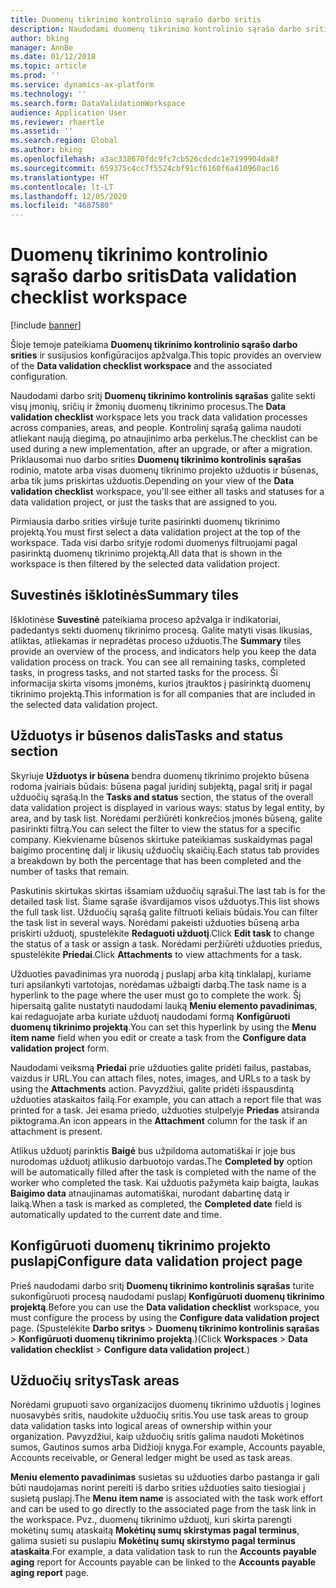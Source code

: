 ```yaml
---
title: Duomenų tikrinimo kontrolinio sąrašo darbo sritis
description: Naudodami duomenų tikrinimo kontrolinio sąrašo darbo sritį galite sekti visų įmonių, sričių ir žmonių duomenų tikrinimo procesus. Kontrolinį sąrašą galima naudoti atliekant naują diegimą, po atnaujinimo arba perkėlus.
author: bking
manager: AnnBe
ms.date: 01/12/2018
ms.topic: article
ms.prod: ''
ms.service: dynamics-ax-platform
ms.technology: ''
ms.search.form: DataValidationWorkspace
audience: Application User
ms.reviewer: rhaertle
ms.assetid: ''
ms.search.region: Global
ms.author: bking
ms.openlocfilehash: a3ac338670fdc9fc7cb526cdcdc1e7199904da8f
ms.sourcegitcommit: 659375c4cc7f5524cbf91cf6160f6a410960ac16
ms.translationtype: HT
ms.contentlocale: lt-LT
ms.lasthandoff: 12/05/2020
ms.locfileid: "4687580"
---
```

# <a name="data-validation-checklist-workspace"></a><span data-ttu-id="37c36-104">Duomenų tikrinimo kontrolinio sąrašo darbo sritis</span><span class="sxs-lookup"><span data-stu-id="37c36-104">Data validation checklist workspace</span></span>

[!include [banner](../includes/banner.md)]

<span data-ttu-id="37c36-105">Šioje temoje pateikiama **Duomenų tikrinimo kontrolinio sąrašo darbo srities** ir susijusios konfigūracijos apžvalga.</span><span class="sxs-lookup"><span data-stu-id="37c36-105">This topic provides an overview of the **Data validation checklist workspace** and the associated configuration.</span></span>

<span data-ttu-id="37c36-106">Naudodami darbo sritį **Duomenų tikrinimo kontrolinis sąrašas** galite sekti visų įmonių, sričių ir žmonių duomenų tikrinimo procesus.</span><span class="sxs-lookup"><span data-stu-id="37c36-106">The **Data validation checklist** workspace lets you track data validation processes across companies, areas, and people.</span></span> <span data-ttu-id="37c36-107">Kontrolinį sąrašą galima naudoti atliekant naują diegimą, po atnaujinimo arba perkėlus.</span><span class="sxs-lookup"><span data-stu-id="37c36-107">The checklist can be used during a new implementation, after an upgrade, or after a migration.</span></span> <span data-ttu-id="37c36-108">Priklausomai nuo darbo srities **Duomenų tikrinimo kontrolinis sąrašas** rodinio, matote arba visas duomenų tikrinimo projekto užduotis ir būsenas, arba tik jums priskirtas užduotis.</span><span class="sxs-lookup"><span data-stu-id="37c36-108">Depending on your view of the **Data validation checklist** workspace, you'll see either all tasks and statuses for a data validation project, or just the tasks that are assigned to you.</span></span>

<span data-ttu-id="37c36-109">Pirmiausia darbo srities viršuje turite pasirinkti duomenų tikrinimo projektą.</span><span class="sxs-lookup"><span data-stu-id="37c36-109">You must first select a data validation project at the top of the workspace.</span></span> <span data-ttu-id="37c36-110">Tada visi darbo srityje rodomi duomenys filtruojami pagal pasirinktą duomenų tikrinimo projektą.</span><span class="sxs-lookup"><span data-stu-id="37c36-110">All data that is shown in the workspace is then filtered by the selected data validation project.</span></span>

## <a name="summary-tiles"></a><span data-ttu-id="37c36-111">Suvestinės išklotinės</span><span class="sxs-lookup"><span data-stu-id="37c36-111">Summary tiles</span></span>

<span data-ttu-id="37c36-112">Išklotinėse **Suvestinė** pateikiama proceso apžvalga ir indikatoriai, padedantys sekti duomenų tikrinimo procesą. Galite matyti visas likusias, atliktas, atliekamas ir nepradėtas proceso užduotis.</span><span class="sxs-lookup"><span data-stu-id="37c36-112">The **Summary** tiles provide an overview of the process, and indicators help you keep the data validation process on track. You can see all remaining tasks, completed tasks, in progress tasks, and not started tasks for the process.</span></span> <span data-ttu-id="37c36-113">Ši informacija skirta visoms įmonėms, kurios įtrauktos į pasirinktą duomenų tikrinimo projektą.</span><span class="sxs-lookup"><span data-stu-id="37c36-113">This information is for all companies that are included in the selected data validation project.</span></span>

## <a name="tasks-and-status-section"></a><span data-ttu-id="37c36-114">Užduotys ir būsenos dalis</span><span class="sxs-lookup"><span data-stu-id="37c36-114">Tasks and status section</span></span>

<span data-ttu-id="37c36-115">Skyriuje **Užduotys ir būsena** bendra duomenų tikrinimo projekto būsena rodoma įvairiais būdais: būsena pagal juridinį subjektą, pagal sritį ir pagal užduočių sąrašą.</span><span class="sxs-lookup"><span data-stu-id="37c36-115">In the **Tasks and status** section, the status of the overall data validation project is displayed in various ways: status by legal entity, by area, and by task list.</span></span> <span data-ttu-id="37c36-116">Norėdami peržiūrėti konkrečios įmonės būseną, galite pasirinkti filtrą.</span><span class="sxs-lookup"><span data-stu-id="37c36-116">You can select the filter to view the status for a specific company.</span></span> <span data-ttu-id="37c36-117">Kiekviename būsenos skirtuke pateikiamas suskaidymas pagal baigimo procentinę dalį ir likusių užduočių skaičių.</span><span class="sxs-lookup"><span data-stu-id="37c36-117">Each status tab provides a breakdown by both the percentage that has been completed and the number of tasks that remain.</span></span>

<span data-ttu-id="37c36-118">Paskutinis skirtukas skirtas išsamiam užduočių sąrašui.</span><span class="sxs-lookup"><span data-stu-id="37c36-118">The last tab is for the detailed task list.</span></span> <span data-ttu-id="37c36-119">Šiame sąraše išvardijamos visos užduotys.</span><span class="sxs-lookup"><span data-stu-id="37c36-119">This list shows the full task list.</span></span>
<span data-ttu-id="37c36-120">Užduočių sąrašą galite filtruoti keliais būdais.</span><span class="sxs-lookup"><span data-stu-id="37c36-120">You can filter the task list in several ways.</span></span> <span data-ttu-id="37c36-121">Norėdami pakeisti užduoties būseną arba priskirti užduotį, spustelėkite **Redaguoti užduotį**.</span><span class="sxs-lookup"><span data-stu-id="37c36-121">Click **Edit task** to change the status of a task or assign a task.</span></span> <span data-ttu-id="37c36-122">Norėdami peržiūrėti užduoties priedus, spustelėkite **Priedai**.</span><span class="sxs-lookup"><span data-stu-id="37c36-122">Click **Attachments** to view attachments for a task.</span></span>

<span data-ttu-id="37c36-123">Užduoties pavadinimas yra nuorodą į puslapį arba kitą tinklalapį, kuriame turi apsilankyti vartotojas, norėdamas užbaigti darbą.</span><span class="sxs-lookup"><span data-stu-id="37c36-123">The task name is a hyperlink to the page where the user must go to complete the work.</span></span> <span data-ttu-id="37c36-124">Šį hipersaitą galite nustatyti naudodami lauką **Meniu elemento pavadinimas**, kai redaguojate arba kuriate užduotį naudodami formą **Konfigūruoti duomenų tikrinimo projektą**.</span><span class="sxs-lookup"><span data-stu-id="37c36-124">You can set this hyperlink by using the **Menu item name** field when you edit or create a task from the **Configure data validation project** form.</span></span>

<span data-ttu-id="37c36-125">Naudodami veiksmą **Priedai** prie užduoties galite pridėti failus, pastabas, vaizdus ir URL.</span><span class="sxs-lookup"><span data-stu-id="37c36-125">You can attach files, notes, images, and URLs to a task by using the **Attachments** action.</span></span> <span data-ttu-id="37c36-126">Pavyzdžiui, galite pridėti išspausdintą užduoties ataskaitos failą.</span><span class="sxs-lookup"><span data-stu-id="37c36-126">For example, you can attach a report file that was printed for a task.</span></span> <span data-ttu-id="37c36-127">Jei esama priedo, užduoties stulpelyje **Priedas** atsiranda piktograma.</span><span class="sxs-lookup"><span data-stu-id="37c36-127">An icon appears in the **Attachment** column for the task if an attachment is present.</span></span>

<span data-ttu-id="37c36-128">Atlikus užduotį parinktis **Baigė** bus užpildoma automatiškai ir joje bus nurodomas užduotį atlikusio darbuotojo vardas.</span><span class="sxs-lookup"><span data-stu-id="37c36-128">The **Completed by** option will be automatically filled after the task is completed with the name of the worker who completed the task.</span></span> <span data-ttu-id="37c36-129">Kai užduotis pažymėta kaip baigta, laukas **Baigimo data** atnaujinamas automatiškai, nurodant dabartinę datą ir laiką.</span><span class="sxs-lookup"><span data-stu-id="37c36-129">When a task is marked as completed, the **Completed date** field is automatically updated to the current date and time.</span></span>

## <a name="configure-data-validation-project-page"></a><span data-ttu-id="37c36-130">Konfigūruoti duomenų tikrinimo projekto puslapį</span><span class="sxs-lookup"><span data-stu-id="37c36-130">Configure data validation project page</span></span>

<span data-ttu-id="37c36-131">Prieš naudodami darbo sritį **Duomenų tikrinimo kontrolinis sąrašas** turite sukonfigūruoti procesą naudodami puslapį **Konfigūruoti duomenų tikrinimo projektą**.</span><span class="sxs-lookup"><span data-stu-id="37c36-131">Before you can use the **Data validation checklist** workspace, you must configure the process by using the **Configure data validation project** page.</span></span> <span data-ttu-id="37c36-132">(Spustelėkite **Darbo sritys** \> **Duomenų tikrinimo kontrolinis sąrašas** \> **Konfigūruoti duomenų tikrinimo projektą**.)</span><span class="sxs-lookup"><span data-stu-id="37c36-132">(Click **Workspaces** \> **Data validation checklist** \> **Configure data validation project**.)</span></span>

## <a name="task-areas"></a><span data-ttu-id="37c36-133">Užduočių sritys</span><span class="sxs-lookup"><span data-stu-id="37c36-133">Task areas</span></span>

<span data-ttu-id="37c36-134">Norėdami grupuoti savo organizacijos duomenų tikrinimo užduotis į logines nuosavybės sritis, naudokite užduočių sritis.</span><span class="sxs-lookup"><span data-stu-id="37c36-134">You use task areas to group data validation tasks into logical areas of ownership within your organization.</span></span> <span data-ttu-id="37c36-135">Pavyzdžiui, kaip užduočių sritis galima naudoti Mokėtinos sumos, Gautinos sumos arba Didžioji knyga.</span><span class="sxs-lookup"><span data-stu-id="37c36-135">For example, Accounts payable, Accounts receivable, or General ledger might be used as task areas.</span></span>

<span data-ttu-id="37c36-136">**Meniu elemento pavadinimas** susietas su užduoties darbo pastanga ir gali būti naudojamas norint pereiti iš darbo srities užduoties saito tiesiogiai į susietą puslapį.</span><span class="sxs-lookup"><span data-stu-id="37c36-136">The **Menu item name** is associated with the task work effort and can be used to go directly to the associated page from the task link in the workspace.</span></span> <span data-ttu-id="37c36-137">Pvz., duomenų tikrinimo užduotį, kuri skirta parengti mokėtinų sumų ataskaitą **Mokėtinų sumų skirstymas pagal terminus**, galima susieti su puslapiu **Mokėtinų sumų skirstymo pagal terminus ataskaita**.</span><span class="sxs-lookup"><span data-stu-id="37c36-137">For example, a data validation task to run the **Accounts payable aging** report for Accounts payable can be linked to the **Accounts payable aging report** page.</span></span>
